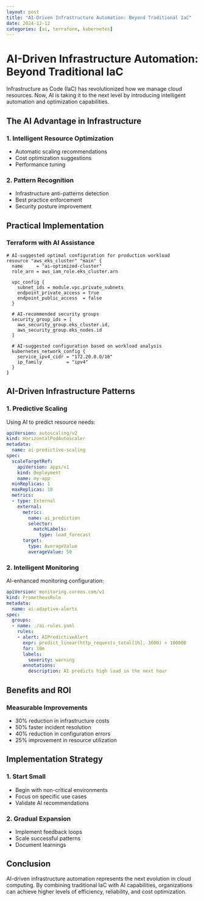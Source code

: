 ```yaml
---
layout: post
title: "AI-Driven Infrastructure Automation: Beyond Traditional IaC"
date: 2024-12-12
categories: [ai, terraform, kubernetes]
---
```


# AI-Driven Infrastructure Automation: Beyond Traditional IaC

Infrastructure as Code (IaC) has revolutionized how we manage cloud resources. Now, AI is taking it to the next level by introducing intelligent automation and optimization capabilities.

## The AI Advantage in Infrastructure

### 1. Intelligent Resource Optimization
- Automatic scaling recommendations
- Cost optimization suggestions
- Performance tuning

### 2. Pattern Recognition
- Infrastructure anti-patterns detection
- Best practice enforcement
- Security posture improvement

## Practical Implementation

### Terraform with AI Assistance

```hcl
# AI-suggested optimal configuration for production workload
resource "aws_eks_cluster" "main" {
  name     = "ai-optimized-cluster"
  role_arn = aws_iam_role.eks_cluster.arn

  vpc_config {
    subnet_ids = module.vpc.private_subnets
    endpoint_private_access = true
    endpoint_public_access  = false
  }

  # AI-recommended security groups
  security_group_ids = [
    aws_security_group.eks_cluster.id,
    aws_security_group.eks_nodes.id
  ]

  # AI-suggested configuration based on workload analysis
  kubernetes_network_config {
    service_ipv4_cidr = "172.20.0.0/16"
    ip_family         = "ipv4"
  }
}
```

## AI-Driven Infrastructure Patterns

### 1. Predictive Scaling

Using AI to predict resource needs:

```yaml
apiVersion: autoscaling/v2
kind: HorizontalPodAutoscaler
metadata:
  name: ai-predictive-scaling
spec:
  scaleTargetRef:
    apiVersion: apps/v1
    kind: Deployment
    name: my-app
  minReplicas: 1
  maxReplicas: 10
  metrics:
  - type: External
    external:
      metric:
        name: ai_prediction
        selector:
          matchLabels:
            type: load_forecast
      target:
        type: AverageValue
        averageValue: 50
```

### 2. Intelligent Monitoring

AI-enhanced monitoring configuration:

```yaml
apiVersion: monitoring.coreos.com/v1
kind: PrometheusRule
metadata:
  name: ai-adaptive-alerts
spec:
  groups:
  - name: ./ai-rules.yaml
    rules:
    - alert: AIPredictiveAlert
      expr: predict_linear(http_requests_total[1h], 3600) > 100000
      for: 10m
      labels:
        severity: warning
      annotations:
        description: AI predicts high load in the next hour
```

## Benefits and ROI

### Measurable Improvements
- 30% reduction in infrastructure costs
- 50% faster incident resolution
- 40% reduction in configuration errors
- 25% improvement in resource utilization

## Implementation Strategy

### 1. Start Small
- Begin with non-critical environments
- Focus on specific use cases
- Validate AI recommendations

### 2. Gradual Expansion
- Implement feedback loops
- Scale successful patterns
- Document learnings

## Conclusion

AI-driven infrastructure automation represents the next evolution in cloud computing. By combining traditional IaC with AI capabilities, organizations can achieve higher levels of efficiency, reliability, and cost optimization.